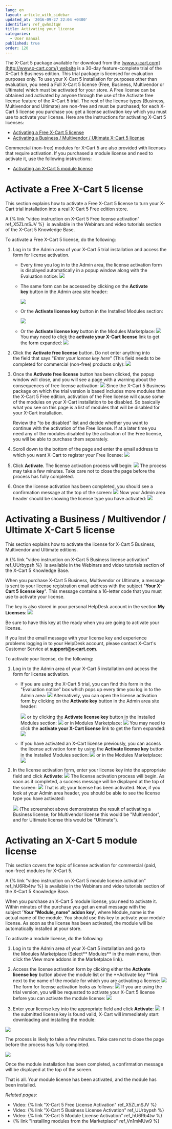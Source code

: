 ```yaml
---
lang: en
layout: article_with_sidebar
updated_at: '2016-09-27 22:04 +0400'
identifier: ref_qwhmJtqW
title: Activating your license
categories:
  - User manual
published: true
order: 120
---
```


The X-Cart 5 package available for download from the [www.x-cart.com](http://www.x-cart.com/) website is a 30-day feature-complete trial of the X-Cart 5 Business edition. This trial package is licensed for evaluation purposes only. To use your X-Cart 5 installation for purposes other than evaluation, you need a Full X-Cart 5 license (Free, Business, Multivendor or Ultimate) which must be activated for your store. A Free license can be obtained and activated by anyone through the use of the Activate free license feature of the X-Cart 5 trial. The rest of the license types (Business, Multivendor and Ultimate) are non-free and must be purchased; for each X-Cart 5 license you purchase you get a license activation key which you must use to activate your license. Here are the instructions for activating X-Cart 5 licenses:

*   [Activating a Free X-Cart 5 license](#activate-a-free-x-cart-5-license)
*   [Activating a Business / Multivendor / Ultimate X-Cart 5 license](#activating-a-business--multivendor--ultimate-x-cart-5license)

Commercial (non-free) modules for X-Cart 5 are also provided with licenses that require activation. If you purchased a module license and need to activate it, use the following instructions:

*   [Activating an X-Cart 5 module license](#activating-an-x-cart-5-module-license)

# Activate a Free X-Cart 5 license

This section explains how to activate a Free X-Cart 5 license to turn your X-Cart trial installation into a real X-Cart 5 Free edition store.

A {% link "video instruction on X-Cart 5 Free license activation" ref_X5ZLmSJV %}  is available in the Webinars and video tutorials section of the X-Cart 5 Knowledge Base.

To activate a Free X-Cart 5 license, do the following:

1.  Log in to the Admin area of your X-Cart 5 trial installation and access the form for license activation. 
    *   Every time you log in to the Admin area, the license activation form is displayed automatically in a popup window along with the Evaluation notice:
        ![]({{site.baseurl}}/attachments/8225232/8716594.png?effects=drop-shadow)
    *   The same form can be accessed by clicking on the **Activate key** button in the Admin area site header:

        ![]({{site.baseurl}}/attachments/8225232/8716596.png?effects=drop-shadow)

    *   Or the **Activate license key** button in the Installed Modules section:

        ![]({{site.baseurl}}/attachments/8225232/8716604.png?effects=drop-shadow)

    *   Or the **Activate license key** button in the Modules Marketplace:
        ![]({{site.baseurl}}/attachments/8225232/8716597.png?effects=drop-shadow)
        You may need to click the **activate your X-Cart license** link to get the form expanded:
        ![]({{site.baseurl}}/attachments/8225232/8716598.png?effects=drop-shadow)

2.  Click the **Activate free license** button. Do not enter anything into the field that says "_Enter your icense key here_" (This field needs to be completed for commercial (non-free) products only):
    ![]({{site.baseurl}}/attachments/8225232/8716599.png?effects=drop-shadow)

3.  Once the **Activate free license** button has been clicked, the popup window will close, and you will see a page with a warning about the consequences of free license activation:
    ![]({{site.baseurl}}/attachments/8225232/8716600.png?effects=drop-shadow)
    Since the X-Cart 5 Business package on which the trial version is based includes more modules than the X-Cart 5 Free edition, activation of the Free license will cause some of the modules on your X-Cart installation to be disabled. So basically what you see on this page is a list of modules that will be disabled for your X-Cart installation.

    Review the "to be disabled" list and decide whether you want to continue with the activation of the Free license. If at a later time you need any of the modules disabled by the activation of the Free license, you will be able to purchase them separately.

4.  Scroll down to the bottom of the page and enter the email address to which you want X-Cart to register your Free license:
    ![]({{site.baseurl}}/attachments/8225232/8356126.png?effects=drop-shadow)
5.  Click **Activate**. The license activation process will begin:
    ![]({{site.baseurl}}/attachments/8225232/8356127.png?effects=drop-shadow)
    The process may take a few minutes. Take care not to close the page before the process has fully completed.

6.  Once the license activation has been completed, you should see a confirmation message at the top of the screen:
    ![]({{site.baseurl}}/attachments/8225232/8716601.png?effects=drop-shadow)
    Now your Admin area header should be showing the license type you have activated:
    ![]({{site.baseurl}}/attachments/8225232/8716602.png?effects=drop-shadow)

# Activating a Business / Multivendor / Ultimate X-Cart 5 license

This section explains how to activate the license for X-Cart 5 Business, Multivendor and Ultimate editions.

A {% link "video instruction on X-Cart 5 Business license activation" ref_UUrbypsh %}  is available in the Webinars and video tutorials section of the X-Cart 5 Knowledge Base.

When you purchase X-Cart 5 Business, Multivendor or Ultimate, a message is sent to your license registration email address with the subject "**Your X-Cart 5 license key**". This message contains a 16-letter code that you must use to activate your license. 

The key is also stored in your personal HelpDesk account in the section **My Licenses**:
![]({{site.baseurl}}/attachments/8225232/8356149.png?effects=drop-shadow)

Be sure to have this key at the ready when you are going to activate your license.

If you lost the email message with your license key and experience problems logging in to your HelpDesk account, please contact X-Cart's Customer Service at **[support@x-cart.com](mailto:support@x-cart.com)**.

To activate your license, do the following:

1.  Log in to the Admin area of your X-Cart 5 installation and access the form for license activation. 
    *   If you are using the X-Cart 5 trial, you can find this form in the "Evaluation notice" box which pops up every time you log in to the Admin area:
        ![]({{site.baseurl}}/attachments/8225232/8716594.png?effects=drop-shadow)
        Alternatively, you can open the license activation form by clicking on the **Activate key** button in the Admin area site header:

        ![]({{site.baseurl}}/attachments/8225232/8716596.png?effects=drop-shadow)
        or by clicking the **Activate license key** button in the Installed Modules section:
        ![]({{site.baseurl}}/attachments/8225232/8716604.png?effects=drop-shadow)
        or in Modules Marketplace:
        ![]({{site.baseurl}}/attachments/8225232/8716597.png?effects=drop-shadow)
        You may need to click the **activate your X-Cart license** link to get the form expanded:
        ![]({{site.baseurl}}/attachments/8225232/8716598.png?effects=drop-shadow)
    *   If you have activated an X-Cart license previously, you can access the license activation form by using the **Activate license key** button in the Installed Modules section:
        ![]({{site.baseurl}}/attachments/8225232/8716604.png?effects=drop-shadow)
        or in the Modules Marketplace:
        ![]({{site.baseurl}}/attachments/8225232/8716597.png?effects=drop-shadow)
2.  In the license activation form, enter your license key into the appropriate field and click **Activate**:
    ![]({{site.baseurl}}/attachments/8225232/8716603.png?effects=drop-shadow)
    The license activation process will begin. As soon as it completed, a success message will be displayed at the top of the screen:
    ![]({{site.baseurl}}/attachments/8225232/8716605.png?effects=drop-shadow)
    That is all; your license has been activated. Now, if you look at your Admin area header, you should be able to see the license type you have activated:

    ![]({{site.baseurl}}/attachments/8225232/8716606.png?effects=drop-shadow)
    (The screenshot above demonstrates the result of activating a Business license; for Multivendor license this would be "Multivendor", and for Ultimate license this would be "Ultimate").

# Activating an X-Cart 5 module license

This section covers the topic of license activation for commercial (paid, non-free) modules for X-Cart 5.

A {% link "video instruction on X-Cart 5 module license activation" ref_hU6Rb4tw %} is available in the Webinars and video tutorials section of the X-Cart 5 Knowledge Base.

When you purchase an X-Cart 5 module license, you need to activate it. Within minutes of the purchase you get an email message with the subject '**Your **"**Module_name**"** addon key**', where Module_name is the actual name of the module. You should use this key to activate your module license. As soon as the license has been activated, the module will be automatically installed at your store.

To activate a module license, do the following:

1.  Log in to the Admin area of your X-Cart 5 installation and go to the Modules Marketplace (Select** Modules** in the main menu, then click the View more addons in the Marketplace link).

2.  Access the license activation form by clicking either the **Activate license key** button above the module list or the **Activate key **link next to the name of the module for which you are activating a license:
    ![]({{site.baseurl}}/attachments/8225232/8716608.png?effects=drop-shadow)
    The form for license activation looks as follows:
    ![]({{site.baseurl}}/attachments/8225232/8716609.png?effects=drop-shadow)
    If you are using the trial version, you will be requested to activate your X-Cart 5 license before you can activate the module license:
    ![]({{site.baseurl}}/attachments/8225232/8716598.png?effects=drop-shadow)
3.  Enter your license key into the appropriate field and click **Activate**:
    ![]({{site.baseurl}}/attachments/8225232/8716610.png?effects=drop-shadow)
    If the submitted license key is found valid, X-Cart will immediately start downloading and installing the module:

![]({{site.baseurl}}/attachments/8225232/8356157.png?effects=drop-shadow)

The process is likely to take a few minutes. Take care not to close the page before the process has fully completed.

![]({{site.baseurl}}/attachments/8225232/8356158.png?effects=drop-shadow)

Once the module installation has been completed, a confirmation message will be displayed at the top of the screen.

That is all. Your module license has been activated, and the module has been installed. 

_Related pages:_

*   Video: {% link "X-Cart 5 Free License Activation" ref_X5ZLmSJV %}
*   Video: {% link "X-Cart 5 Business License Activation" ref_UUrbypsh %}
*   Video: {% link "X-Cart 5 Module License Activation" ref_hU6Rb4tw %}
*   {% link "Installing modules from the Marketplace" ref_Vn1mMUw9 %}

